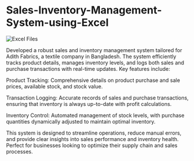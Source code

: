 # Sales-Inventory-Management-System-using-Excel
![Excel Files](https://img.shields.io/badge/Excel-Files-green?logo=microsoft-excel)

Developed a robust sales and inventory management system tailored for Adith Fabrics, a textile company in Bangladesh. The system efficiently tracks product details, manages inventory levels, and logs both sales and purchase transactions with real-time updates. Key features include:

Product Tracking: Comprehensive details on product purchase and sale prices, available stock, and stock value.

Transaction Logging: Accurate records of sales and purchase transactions, ensuring that inventory is always up-to-date with profit calculations.

Inventory Control: Automated management of stock levels, with purchase quantities dynamically adjusted to maintain optimal inventory.

This system is designed to streamline operations, reduce manual errors, and provide clear insights into sales performance and inventory health. Perfect for businesses looking to optimize their supply chain and sales processes.
